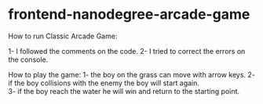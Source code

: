 frontend-nanodegree-arcade-game
===============================

How to run Classic Arcade Game:

 1- I followed the comments on the code.
 2- I tried to correct the errors on the console.
 

How to play the game:
 1- the boy on the grass can move with arrow keys. 
 2- if the boy collisions with the enemy the boy will start again.  
 3- if the boy reach the water he will win and return to the starting point.
